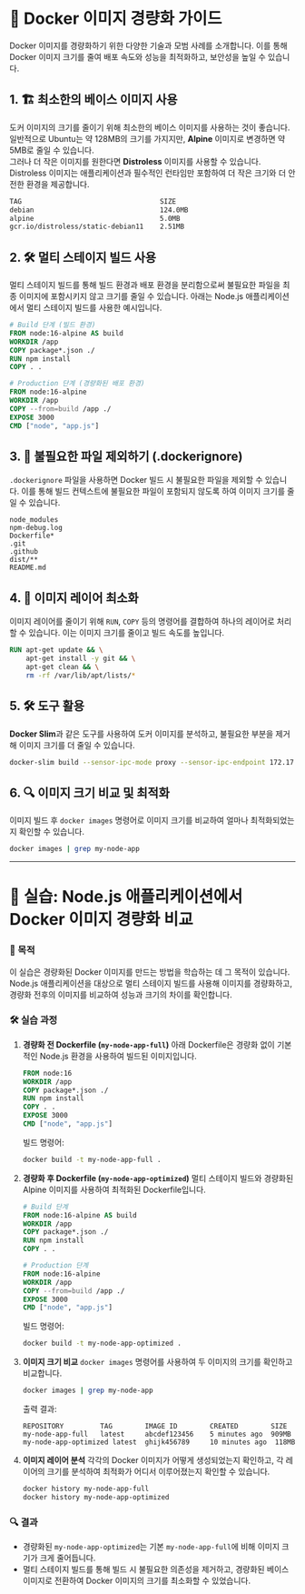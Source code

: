 # 🐳 Docker 이미지 경량화 가이드

Docker 이미지를 경량화하기 위한 다양한 기술과 모범 사례를 소개합니다. 이를 통해 Docker 이미지 크기를 줄여 배포 속도와 성능을 최적화하고, 보안성을 높일 수 있습니다.

## 1. 🏗️ 최소한의 베이스 이미지 사용

도커 이미지의 크기를 줄이기 위해 최소한의 베이스 이미지를 사용하는 것이 좋습니다. 일반적으로 Ubuntu는 약 128MB의 크기를 가지지만, **Alpine** 이미지로 변경하면 약 5MB로 줄일 수 있습니다.  
그러나 더 작은 이미지를 원한다면 **Distroless** 이미지를 사용할 수 있습니다. Distroless 이미지는 애플리케이션과 필수적인 런타임만 포함하여 더 작은 크기와 더 안전한 환경을 제공합니다.

```bash
TAG                                  SIZE
debian                               124.0MB
alpine                               5.0MB
gcr.io/distroless/static-debian11    2.51MB
```

## 2. 🛠️ 멀티 스테이지 빌드 사용

멀티 스테이지 빌드를 통해 빌드 환경과 배포 환경을 분리함으로써 불필요한 파일을 최종 이미지에 포함시키지 않고 크기를 줄일 수 있습니다. 아래는 Node.js 애플리케이션에서 멀티 스테이지 빌드를 사용한 예시입니다.

```Dockerfile
# Build 단계 (빌드 환경)
FROM node:16-alpine AS build
WORKDIR /app
COPY package*.json ./
RUN npm install
COPY . .

# Production 단계 (경량화된 배포 환경)
FROM node:16-alpine
WORKDIR /app
COPY --from=build /app ./
EXPOSE 3000
CMD ["node", "app.js"]
```

## 3. 🚫 불필요한 파일 제외하기 (.dockerignore)

`.dockerignore` 파일을 사용하면 Docker 빌드 시 불필요한 파일을 제외할 수 있습니다. 이를 통해 빌드 컨텍스트에 불필요한 파일이 포함되지 않도록 하여 이미지 크기를 줄일 수 있습니다.

```plaintext
node_modules
npm-debug.log
Dockerfile*
.git
.github
dist/**
README.md
```

## 4. 🎯 이미지 레이어 최소화

이미지 레이어를 줄이기 위해 `RUN`, `COPY` 등의 명령어를 결합하여 하나의 레이어로 처리할 수 있습니다. 이는 이미지 크기를 줄이고 빌드 속도를 높입니다.

```Dockerfile
RUN apt-get update && \
    apt-get install -y git && \
    apt-get clean && \
    rm -rf /var/lib/apt/lists/*
```

## 5. 🛠️ 도구 활용

**Docker Slim**과 같은 도구를 사용하여 도커 이미지를 분석하고, 불필요한 부분을 제거해 이미지 크기를 더 줄일 수 있습니다.

```bash
docker-slim build --sensor-ipc-mode proxy --sensor-ipc-endpoint 172.17.0.1 --http-probe=false nginx;
```

## 6. 🔍 이미지 크기 비교 및 최적화

이미지 빌드 후 `docker images` 명령어로 이미지 크기를 비교하여 얼마나 최적화되었는지 확인할 수 있습니다.

```bash
docker images | grep my-node-app
```

---

# 🧪 실습: Node.js 애플리케이션에서 Docker 이미지 경량화 비교

### 🎯 목적
이 실습은 경량화된 Docker 이미지를 만드는 방법을 학습하는 데 그 목적이 있습니다. Node.js 애플리케이션을 대상으로 멀티 스테이지 빌드를 사용해 이미지를 경량화하고, 경량화 전후의 이미지를 비교하여 성능과 크기의 차이를 확인합니다.

### 🛠️ 실습 과정

1. **경량화 전 Dockerfile (`my-node-app-full`)**
   아래 Dockerfile은 경량화 없이 기본적인 Node.js 환경을 사용하여 빌드된 이미지입니다.

   ```Dockerfile
   FROM node:16
   WORKDIR /app
   COPY package*.json ./
   RUN npm install
   COPY . .
   EXPOSE 3000
   CMD ["node", "app.js"]
   ```

   빌드 명령어:
   ```bash
   docker build -t my-node-app-full .
   ```

2. **경량화 후 Dockerfile (`my-node-app-optimized`)**
   멀티 스테이지 빌드와 경량화된 Alpine 이미지를 사용하여 최적화된 Dockerfile입니다.

   ```Dockerfile
   # Build 단계
   FROM node:16-alpine AS build
   WORKDIR /app
   COPY package*.json ./
   RUN npm install
   COPY . .

   # Production 단계
   FROM node:16-alpine
   WORKDIR /app
   COPY --from=build /app ./
   EXPOSE 3000
   CMD ["node", "app.js"]
   ```

   빌드 명령어:
   ```bash
   docker build -t my-node-app-optimized .
   ```

3. **이미지 크기 비교**
   `docker images` 명령어를 사용하여 두 이미지의 크기를 확인하고 비교합니다.

   ```bash
   docker images | grep my-node-app
   ```

   출력 결과:
   ```plaintext
   REPOSITORY         TAG        IMAGE ID        CREATED        SIZE
   my-node-app-full   latest     abcdef123456    5 minutes ago  909MB
   my-node-app-optimized latest  ghijk456789     10 minutes ago  118MB
   ```

4. **이미지 레이어 분석**
   각각의 Docker 이미지가 어떻게 생성되었는지 확인하고, 각 레이어의 크기를 분석하여 최적화가 어디서 이루어졌는지 확인할 수 있습니다.

   ```bash
   docker history my-node-app-full
   docker history my-node-app-optimized
   ```

### 🔍 결과
- 경량화된 `my-node-app-optimized`는 기본 `my-node-app-full`에 비해 이미지 크기가 크게 줄어듭니다.
- 멀티 스테이지 빌드를 통해 빌드 시 불필요한 의존성을 제거하고, 경량화된 베이스 이미지로 전환하여 Docker 이미지의 크기를 최소화할 수 있었습니다.
